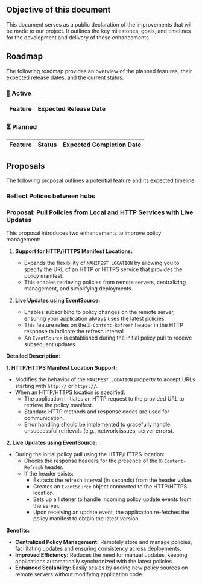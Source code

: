 ## Objective of this document

This document serves as a public declaration of the improvements that will be made to our project. It outlines the key milestones, goals, and timelines for the development and delivery of these enhancements.

## Roadmap

The following roadmap provides an overview of the planned features, their expected release dates, and the current status:

### 🚧 Active

<!--
| Feature | Expected Release Date |
| --- | --- |
| User Interface Updates | Q2 2023 |
| Improved Performance | Q3 2023 |
-->

| Feature | Expected Release Date |
| ------- | --------------------- |

### ⏳ Planned

<!--
| Feature | Status | Expected Completion Date |
| --- | --- | --- |
| Bug Fixing | In Progress | March 15, 2023 |
| New Features Development | In Progress | April 30, 2023 |
-->

| Feature | Status | Expected Completion Date |
| ------- | ------ | ------------------------ |

## Proposals

The following proposal outlines a potential feature and its expected timeline:

<!--
### Proposal: [Insert Proposal Title]

[Description]
-->

### Reflect Polices between hubs

### Proposal: Pull Policies from Local and HTTP Services with Live Updates

This proposal introduces two enhancements to improve policy management:

1. **Support for HTTP/HTTPS Manifest Locations:**

   - Expands the flexibility of `MANIFEST_LOCATION` by allowing you to specify the URL of an HTTP or HTTPS service that provides the policy manifest.
   - This enables retrieving policies from remote servers, centralizing management, and simplifying deployments.

2. **Live Updates using EventSource:**
   - Enables subscribing to policy changes on the remote server, ensuring your application always uses the latest policies.
   - This feature relies on the `X-Content-Refresh` header in the HTTP response to indicate the refresh interval.
   - An `EventSource` is established during the initial policy pull to receive subsequent updates.

**Detailed Description:**

**1. HTTP/HTTPS Manifest Location Support:**

- Modifies the behavior of the `MANIFEST_LOCATION` property to accept URLs starting with `http://` or `https://`.
- When an HTTP/HTTPS location is specified:
  - The application initiates an HTTP request to the provided URL to retrieve the policy manifest.
  - Standard HTTP methods and response codes are used for communication.
  - Error handling should be implemented to gracefully handle unsuccessful retrievals (e.g., network issues, server errors).

**2. Live Updates using EventSource:**

- During the initial policy pull using the HTTP/HTTPS location:
  - Checks the response headers for the presence of the `X-Content-Refresh` header.
  - If the header exists:
    - Extracts the refresh interval (in seconds) from the header value.
    - Creates an `EventSource` object connected to the HTTP/HTTPS location.
    - Sets up a listener to handle incoming policy update events from the server.
    - Upon receiving an update event, the application re-fetches the policy manifest to obtain the latest version.

**Benefits:**

- **Centralized Policy Management:** Remotely store and manage policies, facilitating updates and ensuring consistency across deployments.
- **Improved Efficiency:** Reduces the need for manual updates, keeping applications automatically synchronized with the latest policies.
- **Enhanced Scalability:** Easily scales by adding new policy sources on remote servers without modifying application code.
